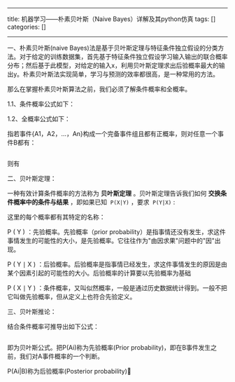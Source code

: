 
--- 
title:  机器学习——朴素贝叶斯（Naive Bayes）详解及其python仿真 
tags: []
categories: [] 

---
一、朴素贝叶斯(naive Bayes)法是基于贝叶斯定理与特征条件独立假设的分类方法。对于给定的训练数据集，首先基于特征条件独立假设学习输入输出的联合概率分布；然后基于此模型，对给定的输入x，利用贝叶斯定理求出后验概率最大的输出y。朴素贝叶斯法实现简单，学习与预测的效率都很高，是一种常用的方法。

那么在掌握朴素贝叶斯算法之前，我们必须了解条件概率和全概率。

1.1、条件概率公式如下：



1.2、全概率公式如下：

指若事件{A1，A2，…，An}构成一个完备事件组且都有正概率，则对任意一个事件B都有：

<img alt="" src="https://img-blog.csdnimg.cn/img_convert/f10e65ced63e2b4cae18608e2749377b.png">

则有



二、贝叶斯定理：

一种有效计算条件概率的方法称为 **贝叶斯定理** 。贝叶斯定理告诉我们如何 **交换条件概率中的条件与结果** ，即如果已知  `P(X|Y)` ，要求  `P(Y|X)` :



这里的每个概率都有其特定的名称：

P ( Y ) ：先验概率。先验概率（prior probability）是指事情还没有发生，求这件事情发生的可能性的大小，是先验概率。它往往作为"由因求果"问题中的"因"出现。

P ( Y ∣ X ) ：后验概率。后验概率是指事情已经发生，求这件事情发生的原因是由某个因素引起的可能性的大小。后验概率的计算要以先验概率为基础

P ( X ∣ Y ) ：条件概率，又叫似然概率，一般是通过历史数据统计得到。一般不把它叫做先验概率，但从定义上也符合先验定义。

三、贝叶斯推论：

结合条件概率可推导出如下公式：

<img alt="" src="https://img-blog.csdnimg.cn/img_convert/7c45fe920a2f276dbe1f52f4ee6adfab.png">

即为贝叶斯公式。把P(Ai)称为先验概率(Prior probability)，即在B事件发生之前，我们对A事件概率的一个判断。

P(Ai|B)称为后验概率(Posterior probability)࿰
